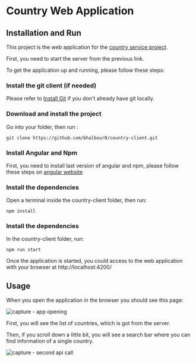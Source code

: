 # Country Web Application

## Installation and Run

This project is the web application for the [country service project](https://github.com/bhalbour0/country-service).

First, you need to start the server from the previous link.

To get the application up and running, please follow these steps:

### Install the git client (if needed)

Please refer to [Install Git](https://github.com/git-guides/install-git) if you don't already have git locally.

### Download and install the project

Go into your folder, then run :

`git clone https://github.com/bhalbour0/country-client.git`

### Install Angular and Npm

First, you need to install last version of angular and npm, please follow these steps on [angular website](https://angular.io/guide/setup-local)

### Install the dependencies

Open a terminal inside the country-client folder, then run:

`npm install`

### Install the dependencies

In the country-client folder, run: 

`npm run start`

Once the application is started, you could access to the web application with your browser at http://localhost:4200/

## Usage

When you open the application in the browser you should see this page:

![capture - app opening](https://user-images.githubusercontent.com/115737893/203157899-5ae1809e-561b-4e6b-baff-26c641a11a59.png)

First, you will see the list of countries, which is got from the server.

Then, if you scroll down a little bit, you will see a search bar where you can find information of a single country.

![capture - second api call](https://user-images.githubusercontent.com/115737893/203158520-2b29f301-197c-4076-b3a7-5d603938156f.png)



